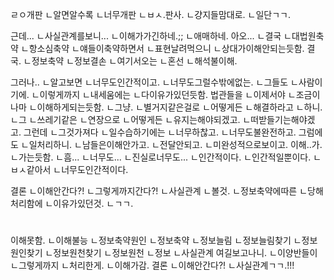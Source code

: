 ㄹㅇ개판
ㄴ알면알수록
ㄴ너무개판
ㄴㅂㅅ.판사.
ㄴ걍지들맘대로.
ㄴ일단ㄱㄱ.

근데...
ㄴ사실관계를보니...
ㄴ이해가가긴하네.;;
ㄴ애매하네.
아오...
ㄴ결국
ㄴ대법원축약
ㄴ항소심축약
ㄴ얘들이축약하면서
ㄴ표현날려먹으니
ㄴ상대가이해안되는듯함.
결국.
ㄴ정보축약
ㄴ정보결손
ㄴ여기서오는
ㄴ혼선
ㄴ해석불이해.

그러나..
ㄴ알고보면
ㄴ너무도인간적이고.
ㄴ너무도그럴수밖에없는.
ㄴ그들도
ㄴ사람이기에.
ㄴ이렇게까지
ㄴ내세움에는
ㄴ다이유가있던듯함.
법관들을
ㄴ이제서야
ㄴ조금이나마
ㄴ이해하게되는듯함.
ㄴ그냥.
ㄴ별거지같은걸로
ㄴ어떻게든
ㄴ해결하라고
ㄴ하니.
ㄴ그
ㄴ쓰레기같은
ㄴ연장으로
ㄴ어떻게든
ㄴ유지는해야되겠고.
ㄴ떠받들기는해야겠고.
그런데
ㄴ그것가져다
ㄴ일수습하기에는
ㄴ너무하찮고.
ㄴ너무도불완전하고.
그럼에도
ㄴ일처리하니.
ㄴ남들은이해안가고.
ㄴ전달안되고.
ㄴ미완성적으로보이고.
이해..가.
ㄴ가는듯함.
ㄴ흠...
ㄴ너무도...
ㄴ진실로너무도...
ㄴ인간적이다.
ㄴ인간적일뿐이다.
ㄴㅂㅅ같아서
ㄴ너무도인간적이다.

결론
ㄴ이해안간다?!
ㄴ그렇게까지간다?!
ㄴ사실관계
ㄴ볼것.
ㄴ정보축약에따른
ㄴ당해처리함에
ㄴ이유가있던것.
ㄴㄱㄱ.

#
이해못함.
ㄴ이해불능
ㄴ정보축약원인
ㄴ정보축약
ㄴ정보늘림
ㄴ정보늘림찾기
ㄴ정보원인찾기
ㄴ정보원천찾기
ㄴ정보원천
ㄴ정보
ㄴ사실관계
여길보고나니.
ㄴ이양반들이
ㄴ그렇게까지
ㄴ처리한게.
ㄴ이해가감.
결론
ㄴ이해안간다?!
ㄴ사실관계ㄱㄱ.!!!



